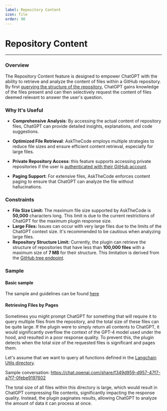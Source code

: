 ```yaml
---
label: Repository Content
icon: file
order: 90
---
```


# Repository Content

---

### Overview

The Repository Content feature is designed to empower ChatGPT with the ability to retrieve and analyze the content of files within a GitHub repository. By first [querying the structure of the repository](/features/repository-structure), ChatGPT gains knowledge of the files present and can then selectively request the content of files deemed relevant to answer the user's question.

### Why It's Useful

- **Comprehensive Analysis**: By accessing the actual content of repository files, ChatGPT can provide detailed insights, explanations, and code suggestions.

- **Optimized File Retrieval**: AskTheCode employs multiple strategies to reduce file sizes and ensure efficient content retrieval, especially for large files.

- **Private Repository Access**: this feature supports accessing private repositories if the user is [authenticated with their GitHub account](/authentication).

- **Paging Support**: For extensive files, AskTheCode enforces content paging to ensure that ChatGPT can analyze the file without hallucinations.

### Constraints

- **File Size Limit:** The maximum file size supported by AskTheCode is **50,000** characters long. This limit is due to the current restrictions of ChatGPT for the maximum plugin response size.  
- **Large Files:** Issues can occur with very large files due to the limits of the ChatGPT context size. It's recommended to be cautious when analyzing large files.
- **Repository Structure Limit:** Currently, the plugin can retrieve the structure of repositories that have less than **100,000 files** with a maximum size of **7 MB** for their structure. This limitation is derived from the [GitHub tree endpoint](https://docs.github.com/en/rest/git/trees?apiVersion=2022-11-28#get-a-tree).

### Sample

#### Basic sample

The sample and guidelines can be found [here](/usage/basic-usage)

#### Retrieving Files by Pages

Sometimes you might prompt ChatGPT for something that will require it to query multiple files from the repository, and the total size of these files can be quite large. If the plugin were to simply return all contents to ChatGPT, it would significantly overflow the context of the GPT-4 model used under the hood, and resulted in a poor response quality. To prevent this, the plugin detects when the total size of the requested files is significant and pages them.

Let's assume that we want to query all functions defined in the [Langchain Utils directory](https://github.com/langchain-ai/langchain/tree/master/libs/langchain/langchain/utils).

Sample conversation: https://chat.openai.com/share/f349d959-d957-47f7-a7f7-0febe9197602

The total size of all files within this directory is large, which would result in ChatGPT compressing file contents, significantly impacting the response quality. Instead, the plugin paginates results, allowing ChatGPT to analyze the amount of data it can process at once.